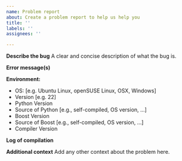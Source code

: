 ```yaml
---
name: Problem report
about: Create a problem report to help us help you
title: ''
labels: ''
assignees: ''

---
```


**Describe the bug**
A clear and concise description of what the bug is.

**Error message(s)**

**Environment:**
 - OS: [e.g. Ubuntu Linux, openSUSE Linux, OSX, Windows]
 - Version [e.g. 22]
 - Python Version
 - Source of Python [e.g., self-compiled, OS version, ...]
 - Boost Version
 - Source of Boost [e.g., self-compiled, OS version, ...]
 - Compiler Version

**Log of compilation**



**Additional context**
Add any other context about the problem here.
